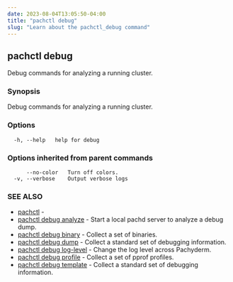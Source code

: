 ```yaml
---
date: 2023-08-04T13:05:50-04:00
title: "pachctl debug"
slug: "Learn about the pachctl_debug command"
---
```


## pachctl debug

Debug commands for analyzing a running cluster.

### Synopsis

Debug commands for analyzing a running cluster.

### Options

```
  -h, --help   help for debug
```

### Options inherited from parent commands

```
      --no-color   Turn off colors.
  -v, --verbose    Output verbose logs
```

### SEE ALSO

* [pachctl](/commands/pachctl/)	 - 
* [pachctl debug analyze](/commands/pachctl_debug_analyze/)	 - Start a local pachd server to analyze a debug dump.
* [pachctl debug binary](/commands/pachctl_debug_binary/)	 - Collect a set of binaries.
* [pachctl debug dump](/commands/pachctl_debug_dump/)	 - Collect a standard set of debugging information.
* [pachctl debug log-level](/commands/pachctl_debug_log-level/)	 - Change the log level across Pachyderm.
* [pachctl debug profile](/commands/pachctl_debug_profile/)	 - Collect a set of pprof profiles.
* [pachctl debug template](/commands/pachctl_debug_template/)	 - Collect a standard set of debugging information.

